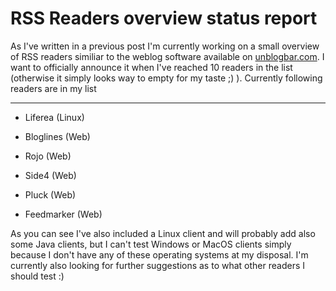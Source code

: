 # RSS Readers overview status report

As I've written in a previous post I'm currently working on a small overview of RSS readers similiar to the weblog software available on <a href="http://unblogbar.com/software/">unblogbar.com</a>. I want to officially announce it when I've reached 10 readers in the list (otherwise it simply looks way to empty for my taste ;) ). Currently following readers are in my list

-------------------------------



* Liferea (Linux)

* Bloglines (Web)

* Rojo (Web)

* Side4 (Web)

* Pluck (Web)

* Feedmarker (Web)



As you can see I've also included a Linux client and will probably add also some Java clients, but I can't test Windows or MacOS clients simply because I don't have any of these operating systems at my disposal. I'm currently also looking for further suggestions as to what other readers I should test :)